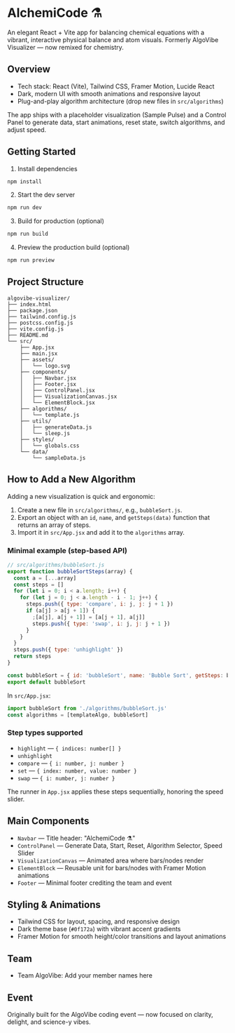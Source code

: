 # AlchemiCode ⚗️

An elegant React + Vite app for balancing chemical equations with a vibrant, interactive physical balance and atom visuals. Formerly AlgoVibe Visualizer — now remixed for chemistry.

## Overview

- Tech stack: React (Vite), Tailwind CSS, Framer Motion, Lucide React
- Dark, modern UI with smooth animations and responsive layout
- Plug-and-play algorithm architecture (drop new files in `src/algorithms`)

The app ships with a placeholder visualization (Sample Pulse) and a Control Panel to generate data, start animations, reset state, switch algorithms, and adjust speed.

## Getting Started

1. Install dependencies

```powershell
npm install
```

2. Start the dev server

```powershell
npm run dev
```

3. Build for production (optional)

```powershell
npm run build
```

4. Preview the production build (optional)

```powershell
npm run preview
```

## Project Structure

```
algovibe-visualizer/
├── index.html
├── package.json
├── tailwind.config.js
├── postcss.config.js
├── vite.config.js
├── README.md
└── src/
    ├── App.jsx
    ├── main.jsx
    ├── assets/
    │   └── logo.svg
    ├── components/
    │   ├── Navbar.jsx
    │   ├── Footer.jsx
    │   ├── ControlPanel.jsx
    │   ├── VisualizationCanvas.jsx
    │   └── ElementBlock.jsx
    ├── algorithms/
    │   └── template.js
    ├── utils/
    │   ├── generateData.js
    │   └── sleep.js
    ├── styles/
    │   └── globals.css
    └── data/
        └── sampleData.js
```

## How to Add a New Algorithm

Adding a new visualization is quick and ergonomic:

1. Create a new file in `src/algorithms/`, e.g., `bubbleSort.js`.
2. Export an object with an `id`, `name`, and `getSteps(data)` function that returns an array of steps.
3. Import it in `src/App.jsx` and add it to the `algorithms` array.

### Minimal example (step-based API)

```js
// src/algorithms/bubbleSort.js
export function bubbleSortSteps(array) {
  const a = [...array]
  const steps = []
  for (let i = 0; i < a.length; i++) {
    for (let j = 0; j < a.length - i - 1; j++) {
      steps.push({ type: 'compare', i: j, j: j + 1 })
      if (a[j] > a[j + 1]) {
        ;[a[j], a[j + 1]] = [a[j + 1], a[j]]
        steps.push({ type: 'swap', i: j, j: j + 1 })
      }
    }
  }
  steps.push({ type: 'unhighlight' })
  return steps
}

const bubbleSort = { id: 'bubbleSort', name: 'Bubble Sort', getSteps: bubbleSortSteps }
export default bubbleSort
```

In `src/App.jsx`:

```js
import bubbleSort from './algorithms/bubbleSort.js'
const algorithms = [templateAlgo, bubbleSort]
```

### Step types supported
- `highlight` — `{ indices: number[] }`
- `unhighlight`
- `compare` — `{ i: number, j: number }`
- `set` — `{ index: number, value: number }`
- `swap` — `{ i: number, j: number }`

The runner in `App.jsx` applies these steps sequentially, honoring the speed slider.

## Main Components

- `Navbar` — Title header: "AlchemiCode ⚗️"
- `ControlPanel` — Generate Data, Start, Reset, Algorithm Selector, Speed Slider
- `VisualizationCanvas` — Animated area where bars/nodes render
- `ElementBlock` — Reusable unit for bars/nodes with Framer Motion animations
- `Footer` — Minimal footer crediting the team and event

## Styling & Animations

- Tailwind CSS for layout, spacing, and responsive design
- Dark theme base (`#0f172a`) with vibrant accent gradients
- Framer Motion for smooth height/color transitions and layout animations

## Team

- Team AlgoVibe: Add your member names here

## Event

Originally built for the AlgoVibe coding event — now focused on clarity, delight, and science-y vibes.
